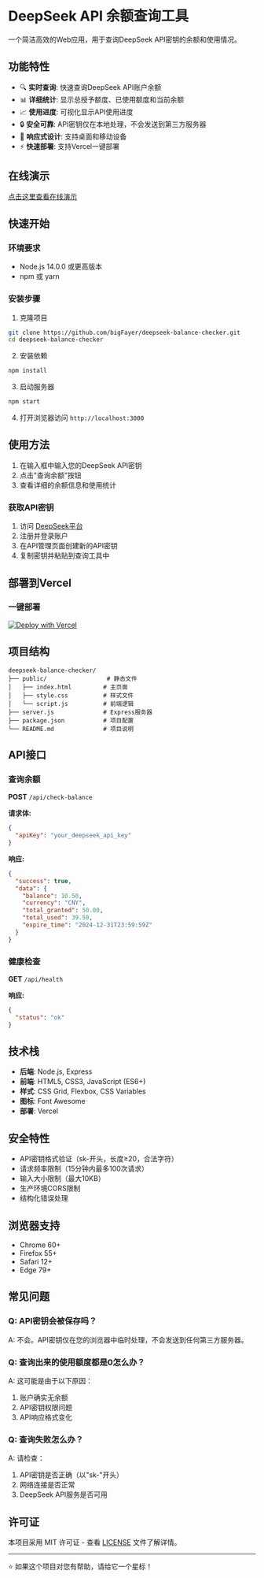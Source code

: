 # DeepSeek API 余额查询工具

一个简洁高效的Web应用，用于查询DeepSeek API密钥的余额和使用情况。

## 功能特性

- 🔍 **实时查询**: 快速查询DeepSeek API账户余额
- 📊 **详细统计**: 显示总授予额度、已使用额度和当前余额
- 📈 **使用进度**: 可视化显示API使用进度
- 🔒 **安全可靠**: API密钥仅在本地处理，不会发送到第三方服务器
- 📱 **响应式设计**: 支持桌面和移动设备
- ⚡ **快速部署**: 支持Vercel一键部署

## 在线演示

[点击这里查看在线演示](https://deepseek-balance-checker.vercel.app)

## 快速开始

### 环境要求

- Node.js 14.0.0 或更高版本
- npm 或 yarn

### 安装步骤

1. 克隆项目
```bash
git clone https://github.com/bigFayer/deepseek-balance-checker.git
cd deepseek-balance-checker
```

2. 安装依赖
```bash
npm install
```

3. 启动服务器
```bash
npm start
```

4. 打开浏览器访问 `http://localhost:3000`

## 使用方法

1. 在输入框中输入您的DeepSeek API密钥
2. 点击"查询余额"按钮
3. 查看详细的余额信息和使用统计

### 获取API密钥

1. 访问 [DeepSeek平台](https://platform.deepseek.com/)
2. 注册并登录账户
3. 在API管理页面创建新的API密钥
4. 复制密钥并粘贴到查询工具中

## 部署到Vercel

### 一键部署

[![Deploy with Vercel](https://vercel.com/button)](https://vercel.com/new/clone?repository-url=https://github.com/bigFayer/deepseek-balance-checker)

## 项目结构

```
deepseek-balance-checker/
├── public/                 # 静态文件
│   ├── index.html         # 主页面
│   ├── style.css          # 样式文件
│   └── script.js          # 前端逻辑
├── server.js              # Express服务器
├── package.json           # 项目配置
└── README.md              # 项目说明
```

## API接口

### 查询余额

**POST** `/api/check-balance`

**请求体:**
```json
{
  "apiKey": "your_deepseek_api_key"
}
```

**响应:**
```json
{
  "success": true,
  "data": {
    "balance": 10.50,
    "currency": "CNY",
    "total_granted": 50.00,
    "total_used": 39.50,
    "expire_time": "2024-12-31T23:59:59Z"
  }
}
```

### 健康检查

**GET** `/api/health`

**响应:**
```json
{
  "status": "ok"
}
```

## 技术栈

- **后端**: Node.js, Express
- **前端**: HTML5, CSS3, JavaScript (ES6+)
- **样式**: CSS Grid, Flexbox, CSS Variables
- **图标**: Font Awesome
- **部署**: Vercel

## 安全特性

- API密钥格式验证（sk-开头，长度≥20，合法字符）
- 请求频率限制（15分钟内最多100次请求）
- 输入大小限制（最大10KB）
- 生产环境CORS限制
- 结构化错误处理

## 浏览器支持

- Chrome 60+
- Firefox 55+
- Safari 12+
- Edge 79+

## 常见问题

### Q: API密钥会被保存吗？
A: 不会。API密钥仅在您的浏览器中临时处理，不会发送到任何第三方服务器。

### Q: 查询出来的使用额度都是0怎么办？
A: 这可能是由于以下原因：
1. 账户确实无余额
2. API密钥权限问题
3. API响应格式变化

### Q: 查询失败怎么办？
A: 请检查：
1. API密钥是否正确（以"sk-"开头）
2. 网络连接是否正常
3. DeepSeek API服务是否可用

## 许可证

本项目采用 MIT 许可证 - 查看 [LICENSE](LICENSE) 文件了解详情。

---

⭐ 如果这个项目对您有帮助，请给它一个星标！

